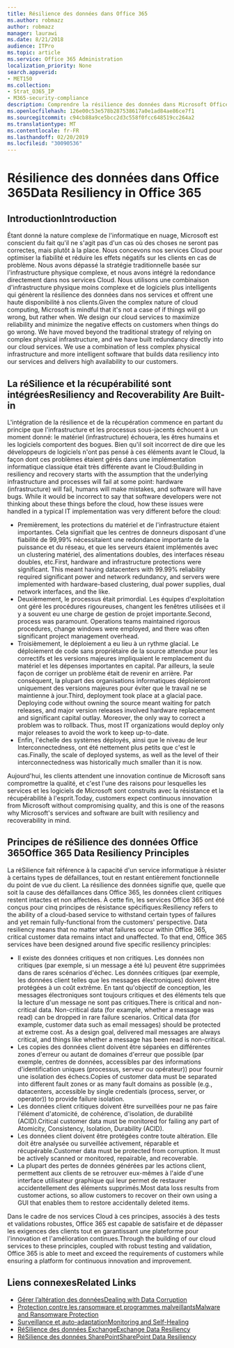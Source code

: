 ```yaml
---
title: Résilience des données dans Office 365
ms.author: robmazz
author: robmazz
manager: laurawi
ms.date: 8/21/2018
audience: ITPro
ms.topic: article
ms.service: Office 365 Administration
localization_priority: None
search.appverid:
- MET150
ms.collection:
- Strat_O365_IP
- M365-security-compliance
description: Comprendre la résilience des données dans Microsoft Office 365.
ms.openlocfilehash: 126e00c53e578b287538617a0e1ad84ae86ce7f1
ms.sourcegitcommit: c94cb88a9ce5bcc2d3c558f0fcc648519cc264a2
ms.translationtype: MT
ms.contentlocale: fr-FR
ms.lasthandoff: 02/20/2019
ms.locfileid: "30090536"
---
```

# <a name="data-resiliency-in-office-365"></a><span data-ttu-id="3ac3f-103">Résilience des données dans Office 365</span><span class="sxs-lookup"><span data-stu-id="3ac3f-103">Data Resiliency in Office 365</span></span>

## <a name="introduction"></a><span data-ttu-id="3ac3f-104">Introduction</span><span class="sxs-lookup"><span data-stu-id="3ac3f-104">Introduction</span></span>
<span data-ttu-id="3ac3f-p101">Étant donné la nature complexe de l'informatique en nuage, Microsoft est conscient du fait qu'il ne s'agit pas d'un cas où des choses ne seront pas correctes, mais plutôt à la place. Nous concevons nos services Cloud pour optimiser la fiabilité et réduire les effets négatifs sur les clients en cas de problème. Nous avons dépassé la stratégie traditionnelle basée sur l'infrastructure physique complexe, et nous avons intégré la redondance directement dans nos services Cloud. Nous utilisons une combinaison d'infrastructure physique moins complexe et de logiciels plus intelligents qui génèrent la résilience des données dans nos services et offrent une haute disponibilité à nos clients.</span><span class="sxs-lookup"><span data-stu-id="3ac3f-p101">Given the complex nature of cloud computing, Microsoft is mindful that it's not a case of if things will go wrong, but rather when. We design our cloud services to maximize reliability and minimize the negative effects on customers when things do go wrong. We have moved beyond the traditional strategy of relying on complex physical infrastructure, and we have built redundancy directly into our cloud services. We use a combination of less complex physical infrastructure and more intelligent software that builds data resiliency into our services and delivers high availability to our customers.</span></span> 

## <a name="resiliency-and-recoverability-are-built-in"></a><span data-ttu-id="3ac3f-109">La réSilience et la récupérabilité sont intégrées</span><span class="sxs-lookup"><span data-stu-id="3ac3f-109">Resiliency and Recoverability Are Built-in</span></span> 
<span data-ttu-id="3ac3f-p102">L'intégration de la résilience et de la récupération commence en partant du principe que l'infrastructure et les processus sous-jacents échouent à un moment donné: le matériel (infrastructure) échouera, les êtres humains et les logiciels comportent des bogues. Bien qu'il soit incorrect de dire que les développeurs de logiciels n'ont pas pensé à ces éléments avant le Cloud, la façon dont ces problèmes étaient gérés dans une implémentation informatique classique était très différente avant le Cloud:</span><span class="sxs-lookup"><span data-stu-id="3ac3f-p102">Building in resiliency and recovery starts with the assumption that the underlying infrastructure and processes will fail at some point: hardware (infrastructure) will fail, humans will make mistakes, and software will have bugs. While it would be incorrect to say that software developers were not thinking about these things before the cloud, how these issues were handled in a typical IT implementation was very different before the cloud:</span></span> 
- <span data-ttu-id="3ac3f-p103">Premièrement, les protections du matériel et de l'infrastructure étaient importantes. Cela signifiait que les centres de donneurs disposant d'une fiabilité de 99,99% nécessitaient une redondance importante de la puissance et du réseau, et que les serveurs étaient implémentés avec un clustering matériel, des alimentations doubles, des interfaces réseau doubles, etc.</span><span class="sxs-lookup"><span data-stu-id="3ac3f-p103">First, hardware and infrastructure protections were significant. This meant having datacenters with 99.99% reliability required significant power and network redundancy, and servers were implemented with hardware-based clustering, dual power supplies, dual network interfaces, and the like.</span></span> 
- <span data-ttu-id="3ac3f-p104">Deuxièmement, le processus était primordial. Les équipes d'exploitation ont géré les procédures rigoureuses, changent les fenêtres utilisées et il y a souvent eu une charge de gestion de projet importante.</span><span class="sxs-lookup"><span data-stu-id="3ac3f-p104">Second, process was paramount. Operations teams maintained rigorous procedures, change windows were employed, and there was often significant project management overhead.</span></span> 
- <span data-ttu-id="3ac3f-p105">Troisièmement, le déploiement a eu lieu à un rythme glacial. Le déploiement de code sans propriétaire de la source attendue pour les correctifs et les versions majeures impliquaient le remplacement du matériel et les dépenses importantes en capital. Par ailleurs, la seule façon de corriger un problème était de revenir en arrière. Par conséquent, la plupart des organisations informatiques déploieront uniquement des versions majeures pour éviter que le travail ne se maintienne à jour.</span><span class="sxs-lookup"><span data-stu-id="3ac3f-p105">Third, deployment took place at a glacial pace. Deploying code without owning the source meant waiting for patch releases, and major version releases involved hardware replacement and significant capital outlay. Moreover, the only way to correct a problem was to rollback. Thus, most IT organizations would deploy only major releases to avoid the work to keep up-to-date.</span></span> 
- <span data-ttu-id="3ac3f-120">Enfin, l'échelle des systèmes déployés, ainsi que le niveau de leur Interconnectedness, ont été nettement plus petits que c'est le cas.</span><span class="sxs-lookup"><span data-stu-id="3ac3f-120">Finally, the scale of deployed systems, as well as the level of their interconnectedness was historically much smaller than it is now.</span></span> 

<span data-ttu-id="3ac3f-121">Aujourd'hui, les clients attendent une innovation continue de Microsoft sans compromettre la qualité, et c'est l'une des raisons pour lesquelles les services et les logiciels de Microsoft sont construits avec la résistance et la récupérabilité à l'esprit.</span><span class="sxs-lookup"><span data-stu-id="3ac3f-121">Today, customers expect continuous innovation from Microsoft without compromising quality, and this is one of the reasons why Microsoft's services and software are built with resiliency and recoverability in mind.</span></span> 

## <a name="office-365-data-resiliency-principles"></a><span data-ttu-id="3ac3f-122">Principes de réSilience des données Office 365</span><span class="sxs-lookup"><span data-stu-id="3ac3f-122">Office 365 Data Resiliency Principles</span></span> 
<span data-ttu-id="3ac3f-p106">La réSilience fait référence à la capacité d'un service informatique à résister à certains types de défaillances, tout en restant entièrement fonctionnelle du point de vue du client. La résilience des données signifie que, quelle que soit la cause des défaillances dans Office 365, les données client critiques restent intactes et non affectées. À cette fin, les services Office 365 ont été conçus pour cinq principes de résistance spécifiques:</span><span class="sxs-lookup"><span data-stu-id="3ac3f-p106">Resiliency refers to the ability of a cloud-based service to withstand certain types of failures and yet remain fully-functional from the customers' perspective. Data resiliency means that no matter what failures occur within Office 365, critical customer data remains intact and unaffected. To that end, Office 365 services have been designed around five specific resiliency principles:</span></span> 
- <span data-ttu-id="3ac3f-p107">Il existe des données critiques et non critiques. Les données non critiques (par exemple, si un message a été lu) peuvent être supprimées dans de rares scénarios d'échec. Les données critiques (par exemple, les données client telles que les messages électroniques) doivent être protégées à un coût extrême. En tant qu'objectif de conception, les messages électroniques sont toujours critiques et des éléments tels que la lecture d'un message ne sont pas critiques.</span><span class="sxs-lookup"><span data-stu-id="3ac3f-p107">There is critical and non-critical data. Non-critical data (for example, whether a message was read) can be dropped in rare failure scenarios. Critical data (for example, customer data such as email messages) should be protected at extreme cost. As a design goal, delivered mail messages are always critical, and things like whether a message has been read is non-critical.</span></span> 
- <span data-ttu-id="3ac3f-130">Les copies des données client doivent être séparées en différentes zones d'erreur ou autant de domaines d'erreur que possible (par exemple, centres de données, accessibles par des informations d'identification uniques (processus, serveur ou opérateur)) pour fournir une isolation des échecs.</span><span class="sxs-lookup"><span data-stu-id="3ac3f-130">Copies of customer data must be separated into different fault zones or as many fault domains as possible (e.g., datacenters, accessible by single credentials (process, server, or operator)) to provide failure isolation.</span></span> 
- <span data-ttu-id="3ac3f-131">Les données client critiques doivent être surveillées pour ne pas faire l'élément d'atomicité, de cohérence, d'isolation, de durabilité (ACID).</span><span class="sxs-lookup"><span data-stu-id="3ac3f-131">Critical customer data must be monitored for failing any part of Atomicity, Consistency, Isolation, Durability (ACID).</span></span> 
- <span data-ttu-id="3ac3f-p108">Les données client doivent être protégées contre toute altération. Elle doit être analysée ou surveillée activement, réparable et récupérable.</span><span class="sxs-lookup"><span data-stu-id="3ac3f-p108">Customer data must be protected from corruption. It must be actively scanned or monitored, repairable, and recoverable.</span></span> 
- <span data-ttu-id="3ac3f-134">La plupart des pertes de données générées par les actions client, permettent aux clients de se retrouver eux-mêmes à l'aide d'une interface utilisateur graphique qui leur permet de restaurer accidentellement des éléments supprimés.</span><span class="sxs-lookup"><span data-stu-id="3ac3f-134">Most data loss results from customer actions, so allow customers to recover on their own using a GUI that enables them to restore accidentally deleted items.</span></span> 
 
<span data-ttu-id="3ac3f-135">Dans le cadre de nos services Cloud à ces principes, associés à des tests et validations robustes, Office 365 est capable de satisfaire et de dépasser les exigences des clients tout en garantissant une plateforme pour l'innovation et l'amélioration continues.</span><span class="sxs-lookup"><span data-stu-id="3ac3f-135">Through the building of our cloud services to these principles, coupled with robust testing and validation, Office 365 is able to meet and exceed the requirements of customers while ensuring a platform for continuous innovation and improvement.</span></span> 

## <a name="related-links"></a><span data-ttu-id="3ac3f-136">Liens connexes</span><span class="sxs-lookup"><span data-stu-id="3ac3f-136">Related Links</span></span>

- [<span data-ttu-id="3ac3f-137">Gérer l’altération des données</span><span class="sxs-lookup"><span data-stu-id="3ac3f-137">Dealing with Data Corruption</span></span>](office-365-dealing-with-data-corruption.md)
- [<span data-ttu-id="3ac3f-138">Protection contre les ransomware et programmes malveillants</span><span class="sxs-lookup"><span data-stu-id="3ac3f-138">Malware and Ransomware Protection</span></span>](office-365-malware-and-ransomware-protection.md)
- [<span data-ttu-id="3ac3f-139">Surveillance et auto-adaptation</span><span class="sxs-lookup"><span data-stu-id="3ac3f-139">Monitoring and Self-Healing</span></span>](office-365-monitoring-and-self-healing.md)
- [<span data-ttu-id="3ac3f-140">RéSilience des données Exchange</span><span class="sxs-lookup"><span data-stu-id="3ac3f-140">Exchange Data Resiliency</span></span>](office-365-exchange-data-resiliency.md)
- [<span data-ttu-id="3ac3f-141">RéSilience des données SharePoint</span><span class="sxs-lookup"><span data-stu-id="3ac3f-141">SharePoint Data Resiliency</span></span>](office-365-sharepoint-data-resiliency.md)
